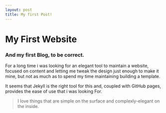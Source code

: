 ```yaml
---
layout: post
title: My first Post!
---
```


# My First Website
### And my first Blog, to be correct.

For a long time i was looking for an elegant tool to maintain a website, focused on content and letting me tweak the design just enough to make it mine, but not as much as to spend my time maintaining building a template.

It seems that Jekyll is the right tool for this and, coupled with GitHub pages, provides the ease of use that i was looking For.

>I love things that are simple on the surface and complexly-elegant on the inside. 